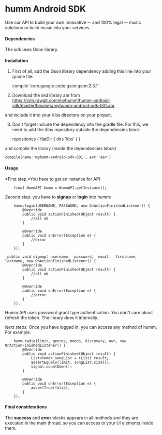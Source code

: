 # humm Android SDK

Use our API to build your own innovative -- and 100% legal -- music solutions or build music into your services.

#### Dependencies

The sdk uses Gson library.

#### Installation

1) First of all, add the Gson library dependency adding this line into your gradle file:

	 compile 'com.google.code.gson:gson:2.3.1'
 
2) Download the skd library aar from https://cdn.rawgit.com/myhumm/humm-android-sdk/master/binaries/myhumm-android-sdk-001.aar

and include it into your /libs directory on your project.

3) Don't forget include the dependency into the gradle file. For this, we need to add the /libs repository outside the dependencies block

    repositories {
       flatDir {
        dirs 'libs'
       }
    }

and compile the library (inside the dependencies block)

    compile(name:'myhumm-android-sdk-001', ext:'aar')


#### Usage

*First step.*You have to get an instance for API

        final HummAPI humm = HummAPI.getInstance();
        
*Second step.* you have to **signup** or **login** into humm:
        
        humm.login(USERNAME, PASSWORD, new OnActionFinishedListener() {
            @Override
            public void actionFinished(Object result) {
				//all ok
            }

            @Override
            public void onError(Exception e) {
				//error
            }
        });

	 public void signup( username,  password,  email,  firstname,  lastname, new OnActionFinishedListener() {
            @Override
            public void actionFinished(Object result) {
				//all ok
            }

            @Override
            public void onError(Exception e) {
				//error
            }
        });

Humm API uses password grant type authentication. You don't care about refresh the token. The library does it internally.

*Next steps.* Once you have logged in, you can access any method of humm. For example:

        humm.radio(limit, genres, moods, discovery, own, new OnActionFinishedListener() {
            @Override
            public void actionFinished(Object result) {
                List<Song> songList = (List) result;
                assertEquals(limit, songList.size());
                signal.countDown();
            }

            @Override
            public void onError(Exception e) {
                assertTrue(false);
            }
        });

#### Final considerations

The **success** and **error** blocks appears in all methods and they are executed in the main thread, so you can access to your UI elements inside them.